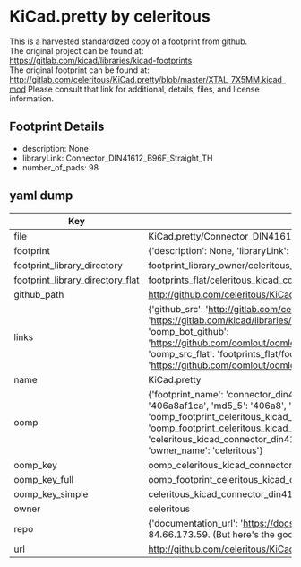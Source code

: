 # KiCad.pretty by celeritous  
This is a harvested standardized copy of a footprint from github.  
The original project can be found at:  
https://gitlab.com/kicad/libraries/kicad-footprints  
The original footprint can be found at:
http://gitlab.com/celeritous/KiCad.pretty/blob/master/XTAL_7X5MM.kicad_mod
Please consult that link for additional, details, files, and license information.  
## Footprint Details
* description: None  
* libraryLink: Connector_DIN41612_B96F_Straight_TH  
* number_of_pads: 98  
## yaml dump  
| Key | Value |  
| --- | --- |  
| file | KiCad.pretty/Connector_DIN41612_B96F_Straight_TH.kicad_mod |  
| footprint | {'description': None, 'libraryLink': 'Connector_DIN41612_B96F_Straight_TH', 'number_of_pads': 98} |  
| footprint_library_directory | footprint_library_owner/celeritous_KiCad.pretty |  
| footprint_library_directory_flat | footprints_flat/celeritous_kicad_connector_din41612_b96f_straight_th/working |  
| github_path | http://github.com/celeritous/KiCad.pretty/blob/master/Connector_DIN41612_B96F_Straight_TH.kicad_mod |  
| links | {'github_src': 'http://gitlab.com/celeritous/KiCad.pretty/blob/master/XTAL_7X5MM.kicad_mod', 'github_src_repo': 'https://gitlab.com/kicad/libraries/kicad-footprints', 'oomp_bot': 'footprints/celeritous_kicad_connector_din41612_b96f_straight_th/working', 'oomp_bot_github': 'https://github.com/oomlout/oomlout_oomp_footprint_bot/tree/main/footprints/celeritous_kicad_connector_din41612_b96f_straight_th/working', 'oomp_src_flat': 'footprints_flat/footprints_flat/celeritous_kicad_connector_din41612_b96f_straight_th/working', 'oomp_src_flat_github': 'https://github.com/oomlout/oomlout_oomp_footprint_src/tree/main/footprints_flat/celeritous_kicad_connector_din41612_b96f_straight_th/working'} |  
| name | KiCad.pretty |  
| oomp | {'footprint_name': 'connector_din41612_b96f_straight_th', 'library_name': 'kicad', 'md5': '406a8af1cadb802f4d923b005767fea6', 'md5_10': '406a8af1ca', 'md5_5': '406a8', 'md5_6': '406a8a', 'oomp_key': 'oomp_celeritous_kicad_connector_din41612_b96f_straight_th', 'oomp_key_extra': 'oomp_footprint_celeritous_kicad_connector_din41612_b96f_straight_th', 'oomp_key_full': 'oomp_footprint_celeritous_kicad_connector_din41612_b96f_straight_th_406a8a', 'oomp_key_simple': 'celeritous_kicad_connector_din41612_b96f_straight_th', 'original_filename': 'KiCad.pretty/Connector_DIN41612_B96F_Straight_TH.kicad_mod', 'owner_name': 'celeritous'} |  
| oomp_key | oomp_celeritous_kicad_connector_din41612_b96f_straight_th |  
| oomp_key_full | oomp_footprint_celeritous_kicad_connector_din41612_b96f_straight_th |  
| oomp_key_simple | celeritous_kicad_connector_din41612_b96f_straight_th |  
| owner | celeritous |  
| repo | {'documentation_url': 'https://docs.github.com/rest/overview/resources-in-the-rest-api#rate-limiting', 'message': "API rate limit exceeded for 84.66.173.59. (But here's the good news: Authenticated requests get a higher rate limit. Check out the documentation for more details.)"} |  
| url | http://github.com/celeritous/KiCad.pretty |  

